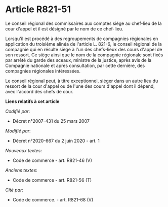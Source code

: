 # Article R821-51

Le conseil régional des commissaires aux comptes siège au chef-lieu de la cour d'appel et il est désigné par le nom de ce
chef-lieu.

Lorsqu'il est procédé à des regroupements de compagnies régionales en application du troisième alinéa de l'article L. 821-6,
le conseil régional de la compagnie qui en résulte siège à l'un des chefs-lieux des cours d'appel de son ressort. Ce siège
ainsi que le nom de la compagnie régionale sont fixés par arrêté du garde des sceaux, ministre de la justice, après avis de
la Compagnie nationale et après consultation, par cette dernière, des compagnies régionales intéressées.

Le conseil régional peut, à titre exceptionnel, siéger dans un autre lieu du ressort de la cour d'appel ou de l'une des cours
d'appel dont il dépend, avec l'accord des chefs de cour.

**Liens relatifs à cet article**

_Codifié par_:

  - Décret n°2007-431 du 25 mars 2007

_Modifié par_:

  - Décret n°2020-667 du 2 juin 2020 - art. 1

_Nouveaux textes_:

  - Code de commerce - art. R821-46 (V)

_Anciens textes_:

  - Code de commerce - art. R821-56 (T)

_Cité par_:

  - Code de commerce. - art. R821-68 (V)
